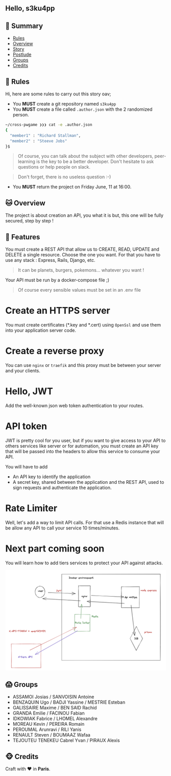 ## Hello, s3ku4pp

## <a name='TOC'>🐼 Summary</a>

* [Rules](#rules)
* [Overview](#overview)
* [Story](#story)
* [Postlude](#postlude)
* [Groups](#groups)
* [Credits](#credits)

## <a name='overview'>🦊 Rules</a>

Hi, here are some rules to carry out this story oav;

* You **MUST** create a git repository named `s3ku4pp`
* You **MUST** create a file called `.author.json` with the 2 randomized person.

```sh
~/cross-pwgame ❯❯❯ cat -e .author.json
{
  "member1" : "Richard Stallman",
  "member2" : "Steeve Jobs"
}$
```

> Of course, you can talk about the subject with other developers, peer-learning is
> the key to be a better developer. Don't hesitate to ask questions or help people on slack.

> Don't forget, there is no useless question :-)

* You **MUST** return the project on Friday June, 11 at 16:00.

## <a name='overview'>🐱 Overview</a>

The project is about creation an API, you what it is but, this one will be fully secured, step by step !

## <a name='story'>🐨 Features</a>

You must create a REST API that allow us to CREATE, READ, UPDATE and DELETE a single resource. Choose the one you want.
For that you have to use any stack : Express, Rails, Django, etc. 

> It can be planets, burgers, pokemons... whatever you want !

Your API must be run by a docker-compose file ;)

> Of course every sensible values must be set in an .env file

# Create an HTTPS server

You must create certificates (\*.key and \*.cert) using `OpenSsl` and use them into your application server code.

# Create a reverse proxy

You can use `nginx` or `traefik` and this proxy must be between your server and your clients.

# Hello, JWT

Add the well-known json web token authentication to your routes.

# API token

JWT is pretty cool for you user, but if you want to give access to your API to others services like server or for automation, 
you must create an API key that will be passed into the headers to allow this service to consume your API.

You will have to add
- An API key to identify the application
- A secret key, shared between the application and the REST API, used to sign requests and authenticate the application.

# Rate Limiter

Well, let's add a way to limit API calls. For that use a Redis instance that will be allow any API to call your service 10 times/minutes.

# Next part coming soon

You will learn how to add tiers services to protect your API against attacks.

[![Foo](./archi.png)]()

## <a name='groups'>😱 Groups</a>

- ASSAMOI	Josias / SANVOISIN	Antoine
- BENZAQUIN	Ugo / BADJI	Yassine / MESTRIE	Esteban
- GALISSAIRE	Maxime / BEN SAID	Rachid
- GRANDA Emilie / FACINOU	Fabian
- IDKOWIAK	Fabrice / LHOMEL	Alexandre
- MOREAU	Kevin / PEREIRA	Romain
- PEROUMAL	Arunravi / RILI	Yanis
- RENAULT	Steven / BOUMAAZ	Wafaa
- TEJOUTEU TENEKEU	Cabrel Yvan / PIRAUX	Alexis

## <a name='credits'>🐵 Credits</a>

Craft with :heart: in **Paris**.

